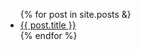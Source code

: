 <ul>
  {% for post in site.posts &}
    <li><a href="{{ post.url }}">{{ post.title }}</a></li>
  {% endfor %}
</ul>
